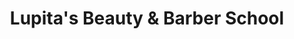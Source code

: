 ---
title: "Lupita's Beauty & Barber School"
url: /pasco/lupitas-beauty-and-barber-school/
shop: hairdresser
---